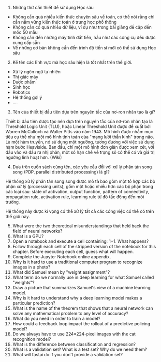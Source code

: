 1. Những thứ cần thiết để sử dụng Học sâu
  - Không cần quá nhiều kiến thức chuyên sâu về toán, có thể nói rằng chỉ cần nắm vững kiến thức toán ở trung học phổ thông
  - Không cần có quá nhiều dữ liệu, ví dụ như trong bài giảng đề cập đến mốc 50 mẫu
  - Không cần đến những máy tính đắt tiền, hầu như các công cụ đều được cung cấp sẵn
  - Về những cơ bản không cần đến trình độ tiến sĩ mới có thể sử dụng Học sâu
2. Kể tên các lĩnh vực mà học sâu hiện là tốt nhất trên thế giới.
  - Xử lý ngôn ngữ tự nhiên
  - Thị giác máy
  - Dược phẩm
  - Sinh học
  - Robotics
  - Hệ thống gợi ý
  - ....

3. Tên của thiết bị đầu tiên dựa trên nguyên tắc của nơ-ron nhân tạo là gì?

Thiết bị đầu tiên được tạo nên dựa trên nguyên tắc của nơ-ron nhân tạo là Threshold Logic Unit (TLU), hoặc Linear Threshold Unit được đề xuất bởi Warren McCulloch và Walter Pitts vào năm 1943. Mô hình được nhắm mục tiêu cụ thể như một mô hình tính toán của "mạng lưới thần kinh" trong não. Là một hàm truyền, nó sử dụng một ngưỡng, tương đương với việc sử dụng hàm bước Heaviside. Ban đầu, chỉ một mô hình đơn giản được xem xét, với đầu vào và đầu ra nhị phân, một số hạn chế về trọng số có thể có và giá trị ngưỡng linh hoạt hơn. (Wiki)

4. Dựa trên cuốn sách cùng tên, các yêu cầu đối với xử lý phân tán song song (PDP, parallel distributed processing) là gì?

Hệ thống xử lý phân tán song song được mô tả bao gồm một tổ hợp các bộ phận xử lý (processing units), gồm một hoặc nhiều hơn các bộ phận trong các loại sau: state of activation, output function, pattern of connectivity, propagation rule, activation rule, learning rule từ đó tấc động đến môi trường.

Hệ thống này được kì vọng có thể xử lý tất cả các công việc có thể có trên thế giới này.

5. What were the two theoretical misunderstandings that held back the field of neural networks?
6. What is a GPU?
7. Open a notebook and execute a cell containing: 1+1. What happens?
8. Follow through each cell of the stripped version of the notebook for this chapter. Before executing each cell, guess what will happen.
9. Complete the Jupyter Notebook online appendix.
10. Why is it hard to use a traditional computer program to recognize images in a photo?
11. What did Samuel mean by "weight assignment"?
12. What term do we normally use in deep learning for what Samuel called "weights"?
13. Draw a picture that summarizes Samuel's view of a machine learning model.
14. Why is it hard to understand why a deep learning model makes a particular prediction?
15. What is the name of the theorem that shows that a neural network can solve any mathematical problem to any level of accuracy?
16. What do you need in order to train a model?
17. How could a feedback loop impact the rollout of a predictive policing model?
18. Do we always have to use 224×224-pixel images with the cat recognition model?
19. What is the difference between classification and regression?
20. What is a validation set? What is a test set? Why do we need them?
21. What will fastai do if you don't provide a validation set?
